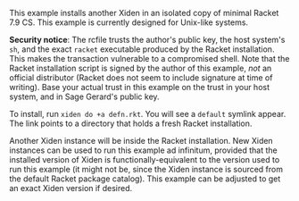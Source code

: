 This example installs another Xiden in an isolated copy of minimal
Racket 7.9 CS. This example is currently designed for Unix-like
systems.

**Security notice**: The rcfile trusts the author's public key, the
host system's `sh`, and the exact `racket` executable produced by the
Racket installation. This makes the transaction vulnerable to a
compromised shell. Note that the Racket installation script is signed
by the author of this example, _not_ an official distributor (Racket
does not seem to include signature at time of writing). Base your
actual trust in this example on the trust in your host system, and in
Sage Gerard's public key.

To install, run `xiden do +a defn.rkt`. You will see a `default`
symlink appear.  The link points to a directory that holds a fresh
Racket installation.

Another Xiden instance will be inside the Racket installation. New
Xiden instances can be used to run this example ad infinitum, provided
that the installed version of Xiden is functionally-equivalent to the
version used to run this example (it might not be, since the Xiden
instance is sourced from the default Racket package catalog). This
example can be adjusted to get an exact Xiden version if desired.
